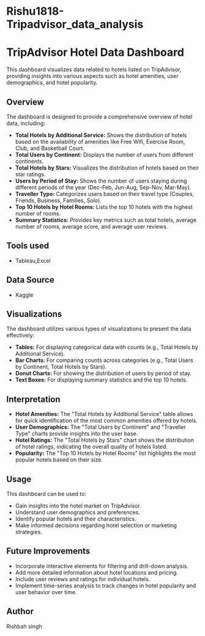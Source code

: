 # Rishu1818-Tripadvisor_data_analysis
# TripAdvisor Hotel Data Dashboard

This dashboard visualizes data related to hotels listed on TripAdvisor, providing insights into various aspects such as hotel amenities, user demographics, and hotel popularity.

## Overview

The dashboard is designed to provide a comprehensive overview of hotel data, including:

* **Total Hotels by Additional Service:** Shows the distribution of hotels based on the availability of amenities like Free Wifi, Exercise Room, Club, and Basketball Court.
* **Total Users by Continent:** Displays the number of users from different continents.
* **Total Hotels by Stars:** Visualizes the distribution of hotels based on their star ratings.
* **Users by Period of Stay:** Shows the number of users staying during different periods of the year (Dec-Feb, Jun-Aug, Sep-Nov, Mar-May).
* **Traveller Type:** Categorizes users based on their travel type (Couples, Friends, Business, Families, Solo).
* **Top 10 Hotels by Hotel Rooms:** Lists the top 10 hotels with the highest number of rooms.
* **Summary Statistics:** Provides key metrics such as total hotels, average number of rooms, average score, and average user reviews.
  
## Tools used
* Tableau,Excel
  
## Data Source

* Kaggle

## Visualizations

The dashboard utilizes various types of visualizations to present the data effectively:

* **Tables:** For displaying categorical data with counts (e.g., Total Hotels by Additional Service).
* **Bar Charts:** For comparing counts across categories (e.g., Total Users by Continent, Total Hotels by Stars).
* **Donut Charts:** For showing the distribution of users by period of stay.
* **Text Boxes:** For displaying summary statistics and the top 10 hotels.

## Interpretation

* **Hotel Amenities:** The "Total Hotels by Additional Service" table allows for quick identification of the most common amenities offered by hotels.
* **User Demographics:** The "Total Users by Continent" and "Traveller Type" charts provide insights into the user base.
* **Hotel Ratings:** The "Total Hotels by Stars" chart shows the distribution of hotel ratings, indicating the overall quality of hotels listed.
* **Popularity:** The "Top 10 Hotels by Hotel Rooms" list highlights the most popular hotels based on their size.

## Usage

This dashboard can be used to:

* Gain insights into the hotel market on TripAdvisor.
* Understand user demographics and preferences.
* Identify popular hotels and their characteristics.
* Make informed decisions regarding hotel selection or marketing strategies.

## Future Improvements

* Incorporate interactive elements for filtering and drill-down analysis.
* Add more detailed information about hotel locations and pricing.
* Include user reviews and ratings for individual hotels.
* Implement time-series analysis to track changes in hotel popularity and user behavior over time.

## Author

Rishbah singh
